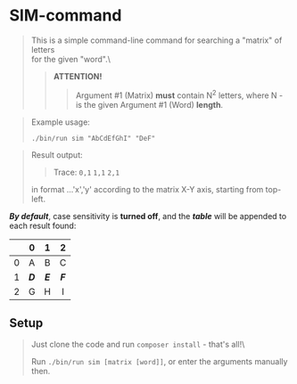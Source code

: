 # SIM-command
> This is a simple command-line command for searching a "matrix" of letters\
> for the given "word".\
> > **ATTENTION!**
> > > Argument #1 (Matrix) **must** contain N<sup>2</sup> letters, where N - is the given Argument #1 (Word) **length**.


> Example usage:
>
>`./bin/run sim "AbCdEfGhI" "DeF"`


> Result output:
> 
> > Trace:  `0,1` `1,1` `2,1`
> 
> in format ...'x','y' according to the matrix X-Y axis, starting from top-left.

***By  default***, case sensitivity is **turned off**, and the ***table*** will be appended to each result found:

|     |    0    |    1    |    2    |
|:---:|:-------:|:-------:|:-------:|
|  0  |    A    |    B    |    C    |
 |  1  | ***D*** | ***E*** | ***F*** |
 |  2  |    G    |    H    |    I    |

## Setup

> Just  clone the code and run `composer install` - that's all!\
> 
> Run `./bin/run sim [matrix [word]]`,
> or enter the arguments manually then.